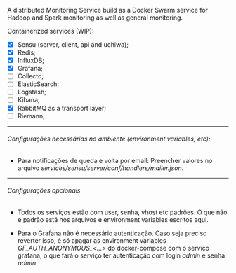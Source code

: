 A distributed Monitoring Service build as a Docker Swarm service for Hadoop and Spark monitoring as well as general monitoring.

Containerized services (WIP):

- [x] Sensu (server, client, api and uchiwa);
- [x] Redis;
- [x] InfluxDB;
- [x] Grafana;
- [ ] Collectd;
- [ ] ElasticSearch;
- [ ] Logstash;
- [ ] Kibana;
- [x] RabbitMQ as a transport layer;
- [ ] Riemann;

---

###### Configurações necessárias no ambiente (environment variables, etc):

* Para notificações de queda e volta por email:
    Preencher valores no arquivo _services/sensu/server/conf/handlers/mailer.json_.

---

###### Configurações opcionais

* Todos os serviços estão com user, senha, vhost etc padrões. O que não é padrão está nos arquivos e environment variables escritos aqui.

* Para o Grafana não é necessário autenticação. Caso seja preciso reverter isso, é só apagar as environment variables *GF\_AUTH\_ANONYMOUS\_<...>* do docker-compose com o serviço grafana, o que fará o serviço ter autenticação com login *admin* e senha *admin*.
